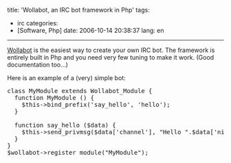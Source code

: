 title: 'Wollabot, an IRC bot framework in Php'
tags:
- irc
categories:
- [Software, Php]
date: 2006-10-14 20:38:37
lang: en
---

[Wollabot](http://wollabot.sourceforge.net/) is the easiest way to create your own IRC bot. The framework is entirely built in Php and you need very few tuning to make it work. (Good documentation too...)

Here is an example of a (very) simple bot:
<pre>class MyModule extends Wollabot_Module {
  function MyModule () {
    $this-&gt;bind_prefix('say_hello', 'hello');
  }

  function say_hello ($data) {
    $this-&gt;send_privmsg($data['channel'], "Hello ".$data['nick']);
  }
}
$wollabot-&gt;register_module("MyModule");
</pre>